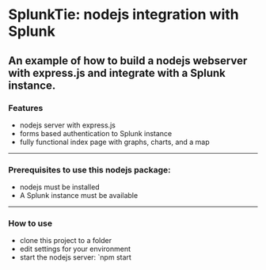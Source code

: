 # SplunkTie: nodejs integration with Splunk

An example of how to build a nodejs webserver with express.js and integrate with a Splunk instance.
-------

### Features

* nodejs server with express.js
* forms based authentication to Splunk instance
* fully functional index page with graphs, charts, and a map

-------

### Prerequisites to use this nodejs package:

* nodejs must be installed
* A Splunk instance must be available

-------

### How to use

* clone this project to a folder
* edit settings for your environment
* start the nodejs server: `npm start